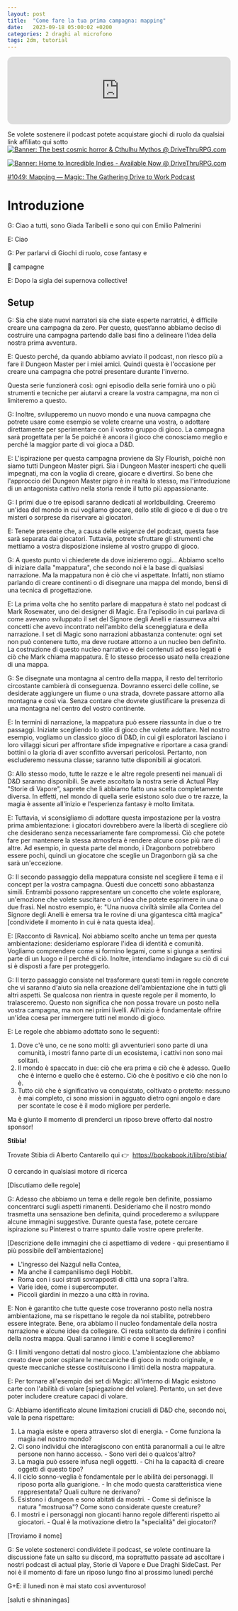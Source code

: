 ```yaml
---
layout: post
title:  "Come fare la tua prima campagna: mapping"
date:   2023-09-18 05:00:02 +0200
categories: 2 draghi al microfono
tags: 2dm, tutorial
---
```


<iframe style="border-radius:12px" src="https://open.spotify.com/embed/episode/30nmiLtb8nygJJMBQmfP0Q?utm_source=generator&theme=0" width="100%" height="152" frameBorder="0" allowfullscreen="" allow="autoplay; clipboard-write; encrypted-media; fullscreen; picture-in-picture" loading="lazy"></iframe>

Se volete sostenere il podcast potete acquistare giochi di ruolo da qualsiai link affiliato qui sotto
<a href="https://www.drivethrurpg.com/browse.php?filters=0_0_220_0_0&src=affiliate3991617&affiliate_id=3991617"><img src="https://www.drivethrurpg.com/themes/dtrpg/images/728X90Cthulhu.png" border="0" title="The best cosmic horror & Cthulhu Mythos @ DriveThruRPG.com" alt="Banner: The best cosmic horror & Cthulhu Mythos @ DriveThruRPG.com" /></a>

<a href="https://www.drivethrurpg.com/top_100_small_press.php?src=affiliate3991617&affiliate_id=3991617"><img src="https://www.drivethrurpg.com/themes/dtrpg/images/728x90indies.png" border="0" title="Home to Incredible Indies - Available Now @ DriveThruRPG.com" alt="Banner: Home to Incredible Indies - Available Now @ DriveThruRPG.com" /></a>


[#1049: Mapping — Magic: The Gathering Drive to Work Podcast](https://overcast.fm/+5mwb345Zc)

# Introduzione

G: Ciao a tutti, sono Giada Taribelli e sono qui con Emilio Palmerini

E: Ciao

G: Per parlarvi di Giochi di ruolo, cose fantasy e 

<aside>
🐲 campagne

</aside>

E: Dopo la sigla dei supernova collective!

## Setup

G: Sia che siate nuovi narratori sia che siate esperte narratrici, è difficile creare una campagna da zero. Per questo, quest’anno abbiamo deciso di costruire una campagna partendo dalle basi fino a delineare l'idea della nostra prima avventura.

E: Questo perché, da quando abbiamo avviato il podcast, non riesco più a fare il Dungeon Master per i miei amici. Quindi questa è l'occasione per creare una campagna che potrei presentare durante l'inverno.

Questa serie funzionerà così: ogni episodio della serie fornirà uno o più strumenti e tecniche per aiutarvi a creare la vostra campagna, ma non ci limiteremo a questo.

G: Inoltre, svilupperemo un nuovo mondo e una nuova campagna che potrete usare come esempio se volete crearne una vostra, o adottare direttamente per sperimentare con il vostro gruppo di gioco. La campagna sarà progettata per la 5e poiché è ancora il gioco che conosciamo meglio e perché la maggior parte di voi gioca a D&D.

E: L'ispirazione per questa campagna proviene da Sly Flourish, poiché non siamo tutti Dungeon Master pigri. Sia i Dungeon Master inesperti che quelli impegnati, ma con la voglia di creare, giocare e divertirsi. So bene che l'approccio del Dungeon Master pigro è in realtà lo stesso, ma l'introduzione di un antagonista cattivo nella storia rende il tutto più appassionante.

G: I primi due o tre episodi saranno dedicati al worldbuilding. Creeremo un'idea del mondo in cui vogliamo giocare, dello stile di gioco e di due o tre misteri o sorprese da riservare ai giocatori.

E: Tenete presente che, a causa delle esigenze del podcast, questa fase sarà separata dai giocatori. Tuttavia, potrete sfruttare gli strumenti che mettiamo a vostra disposizione insieme al vostro gruppo di gioco.

G: A questo punto vi chiederete da dove inizieremo oggi... Abbiamo scelto di iniziare dalla "mappatura", che secondo noi è la base di qualsiasi narrazione. Ma la mappatura non è ciò che vi aspettate. Infatti, non stiamo parlando di creare continenti o di disegnare una mappa del mondo, bensì di una tecnica di progettazione.

E: La prima volta che ho sentito parlare di mappatura è stato nel podcast di Mark Rosewater, uno dei designer di Magic. Era l'episodio in cui parlava di come avevano sviluppato il set del Signore degli Anelli e riassumeva altri concetti che avevo incontrato nell'ambito della sceneggiatura e della narrazione. I set di Magic sono narrazioni abbastanza contenute: ogni set non può contenere tutto, ma deve ruotare attorno a un nucleo ben definito. La costruzione di questo nucleo narrativo e dei contenuti ad esso legati è ciò che Mark chiama mappatura. È lo stesso processo usato nella creazione di una mappa.

G: Se disegnate una montagna al centro della mappa, il resto del territorio circostante cambierà di conseguenza. Dovranno esserci delle colline, se desiderate aggiungere un fiume o una strada, dovrete passare attorno alla montagna e così via. Senza contare che dovrete giustificare la presenza di una montagna nel centro del vostro continente.

E: In termini di narrazione, la mappatura può essere riassunta in due o tre passaggi. Iniziate scegliendo lo stile di gioco che volete adottare. Nel nostro esempio, vogliamo un classico gioco di D&D, in cui gli esploratori lasciano i loro villaggi sicuri per affrontare sfide impegnative e riportare a casa grandi bottini o la gloria di aver sconfitto avversari pericolosi. Pertanto, non escluderemo nessuna classe; saranno tutte disponibili ai giocatori.

G: Allo stesso modo, tutte le razze e le altre regole presenti nei manuali di D&D saranno disponibili. Se avete ascoltato la nostra serie di Actual Play "Storie di Vapore", saprete che lì abbiamo fatto una scelta completamente diversa. In effetti, nel mondo di quella serie esistono solo due o tre razze, la magia è assente all'inizio e l'esperienza fantasy è molto limitata.

E: Tuttavia, vi sconsigliamo di adottare questa impostazione per la vostra prima ambientazione: i giocatori dovrebbero avere la libertà di scegliere ciò che desiderano senza necessariamente fare compromessi. Ciò che potete fare per mantenere la stessa atmosfera è rendere alcune cose più rare di altre. Ad esempio, in questa parte del mondo, i Dragonborn potrebbero essere pochi, quindi un giocatore che sceglie un Dragonborn già sa che sarà un'eccezione.

G: Il secondo passaggio della mappatura consiste nel scegliere il tema e il concept per la vostra campagna. Questi due concetti sono abbastanza simili. Entrambi possono rappresentare un concetto che volete esplorare, un'emozione che volete suscitare o un'idea che potete esprimere in una o due frasi. Nel nostro esempio, è: "Una nuova civiltà simile alla Contea del Signore degli Anelli è emersa tra le rovine di una gigantesca città magica" [condividete il momento in cui è nata questa idea].

E: [Racconto di Ravnica]. Noi abbiamo scelto anche un tema per questa ambientazione: desideriamo esplorare l'idea di identità e comunità. Vogliamo comprendere come si formino legami, come si giunga a sentirsi parte di un luogo e il perché di ciò. Inoltre, intendiamo indagare su ciò di cui si è disposti a fare per proteggerlo.

G: Il terzo passaggio consiste nel trasformare questi temi in regole concrete che vi saranno d'aiuto sia nella creazione dell'ambientazione che in tutti gli altri aspetti. Se qualcosa non rientra in queste regole per il momento, lo tralasceremo. Questo non significa che non possa trovare un posto nella vostra campagna, ma non nei primi livelli. All'inizio è fondamentale offrire un'idea coesa per immergere tutti nel mondo di gioco.

E: Le regole che abbiamo adottato sono le seguenti:

1. Dove c'è uno, ce ne sono molti: gli avventurieri sono parte di una comunità, i mostri fanno parte di un ecosistema, i cattivi non sono mai solitari.
2. Il mondo è spaccato in due: ciò che era prima e ciò che è adesso. Quello che è interno e quello che è esterno. Ciò che è positivo e ciò che non lo è.
3. Tutto ciò che è significativo va conquistato, coltivato o protetto: nessuno è mai completo, ci sono missioni in agguato dietro ogni angolo e dare per scontate le cose è il modo migliore per perderle.

Ma è giunto il momento di prenderci un riposo breve offerto dal nostro sponsor! 

**Stibia!**

Trovate Stibia di Alberto Cantarello qui 👉  https://bookabook.it/libro/stibia/

O cercando in qualsiasi motore di ricerca

[Discutiamo delle regole]

G: Adesso che abbiamo un tema e delle regole ben definite, possiamo concentrarci sugli aspetti rimanenti. Desideriamo che il nostro mondo trasmetta una sensazione ben definita, quindi procederemo a sviluppare alcune immagini suggestive. Durante questa fase, potete cercare ispirazione su Pinterest o trarre spunto dalle vostre opere preferite.

[Descrizione delle immagini che ci aspettiamo di vedere - qui presentiamo il più possibile dell'ambientazione]

- L'ingresso dei Nazgul nella Contea,
- Ma anche il campanilismo degli Hobbit.
- Roma con i suoi strati sovrapposti di città una sopra l'altra.
- Varie idee, come i supercomputer.
- Piccoli giardini in mezzo a una città in rovina.

E: Non è garantito che tutte queste cose troveranno posto nella nostra ambientazione, ma se rispettano le regole da noi stabilite, potrebbero essere integrate. Bene, ora abbiamo il nucleo fondamentale della nostra narrazione e alcune idee da collegare. Ci resta soltanto da definire i confini della nostra mappa. Quali saranno i limiti e come li sceglieremo?

G: I limiti vengono dettati dal nostro gioco. L'ambientazione che abbiamo creato deve poter ospitare le meccaniche di gioco in modo originale, e queste meccaniche stesse costituiscono i limiti della nostra mappatura.

E: Per tornare all'esempio dei set di Magic: all'interno di Magic esistono carte con l'abilità di volare [spiegazione del volare]. Pertanto, un set deve poter includere creature capaci di volare.

G: Abbiamo identificato alcune limitazioni cruciali di D&D che, secondo noi, vale la pena rispettare:

1. La magia esiste e opera attraverso slot di energia. - Come funziona la magia nel nostro mondo?
2. Ci sono individui che interagiscono con entità paranormali a cui le altre persone non hanno accesso. - Sono veri dei o qualcos'altro?
3. La magia può essere infusa negli oggetti. - Chi ha la capacità di creare oggetti di questo tipo?
4. Il ciclo sonno-veglia è fondamentale per le abilità dei personaggi. Il riposo porta alla guarigione. - In che modo questa caratteristica viene rappresentata? Quali culture ne derivano?
5. Esistono i dungeon e sono abitati da mostri. - Come si definisce la natura "mostruosa"? Come sono considerate queste creature?
6. I mostri e i personaggi non giocanti hanno regole differenti rispetto ai giocatori. - Qual è la motivazione dietro la "specialità" dei giocatori?

[Troviamo il nome]

G: Se volete sostenerci condividete il podcast, se volete continuare la discussione fate un salto su discord, ma soprattutto passate ad ascoltare i nostri podcast di actual play, Storie di Vapore e Due Draghi SideCast. Per noi è il momento di fare un riposo lungo fino al prossimo lunedì perché

G+E: il lunedì non è mai stato così avventuroso!

[saluti e shinaningas]